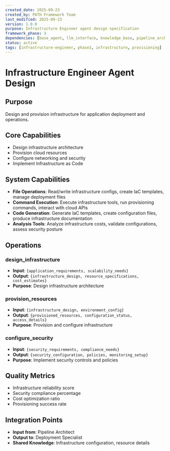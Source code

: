 ```yaml
---
created_date: 2025-09-23
created_by: PATH Framework Team
last_modified: 2025-09-23
version: 1.0.0
purpose: Infrastructure Engineer agent design specification
framework_phase: 3
dependencies: [base_agent, llm_interface, knowledge_base, pipeline_architect]
status: active
tags: [infrastructure-engineer, phase3, infrastructure, provisioning]
---
```


# Infrastructure Engineer Agent Design

## Purpose
Design and provision infrastructure for application deployment and operations.

## Core Capabilities
- Design infrastructure architecture
- Provision cloud resources
- Configure networking and security
- Implement Infrastructure as Code

## System Capabilities
- **File Operations**: Read/write infrastructure configs, create IaC templates, manage deployment files
- **Command Execution**: Execute infrastructure tools, run provisioning commands, interact with cloud APIs
- **Code Generation**: Generate IaC templates, create configuration files, produce infrastructure documentation
- **Analysis Tools**: Analyze infrastructure costs, validate configurations, assess security posture

## Operations

### design_infrastructure
- **Input**: `{application_requirements, scalability_needs}`
- **Output**: `{infrastructure_design, resource_specifications, cost_estimates}`
- **Purpose**: Design infrastructure architecture

### provision_resources
- **Input**: `{infrastructure_design, environment_config}`
- **Output**: `{provisioned_resources, configuration_status, access_details}`
- **Purpose**: Provision and configure infrastructure

### configure_security
- **Input**: `{security_requirements, compliance_needs}`
- **Output**: `{security_configuration, policies, monitoring_setup}`
- **Purpose**: Implement security controls and policies

## Quality Metrics
- Infrastructure reliability score
- Security compliance percentage
- Cost optimization ratio
- Provisioning success rate

## Integration Points
- **Input from**: Pipeline Architect
- **Output to**: Deployment Specialist
- **Shared Knowledge**: Infrastructure configuration, resource details